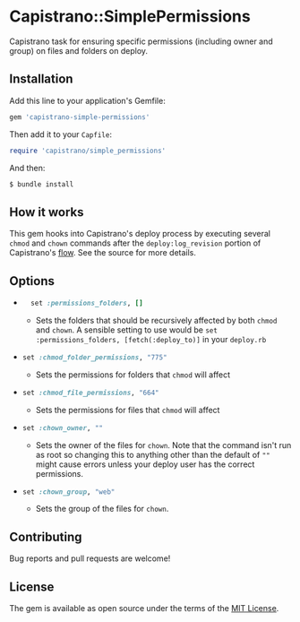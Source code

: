 # Capistrano::SimplePermissions

Capistrano task for ensuring specific permissions (including owner and group) on files and folders on deploy.

## Installation

Add this line to your application's Gemfile:

```ruby
gem 'capistrano-simple-permissions'
```

Then add it to your `Capfile`:

```ruby
require 'capistrano/simple_permissions'
```

And then:

```sh
$ bundle install
```

## How it works

This gem hooks into Capistrano's deploy process by executing several `chmod` and `chown` commands after the
`deploy:log_revision` portion of Capistrano's [flow](https://capistranorb.com/documentation/getting-started/flow/). See
the source for more details.

## Options

- ```ruby
    set :permissions_folders, []
  ```

  - Sets the folders that should be recursively affected by both `chmod` and `chown`. A sensible setting to use would be
    `set :permissions_folders, [fetch(:deploy_to)]` in your `deploy.rb`

- ```ruby
  set :chmod_folder_permissions, "775"
  ```

  - Sets the permissions for folders that `chmod` will affect

- ```ruby
  set :chmod_file_permissions, "664"
  ```

  - Sets the permissions for files that `chmod` will affect

- ```ruby
  set :chown_owner, ""
  ```

  - Sets the owner of the files for `chown`. Note that the command isn't run as root so changing this to anything other
    than the default of `""` might cause errors unless your deploy user has the correct permissions.

- ```ruby
  set :chown_group, "web"
  ```

  - Sets the group of the files for `chown`.

## Contributing

Bug reports and pull requests are welcome!

## License

The gem is available as open source under the terms of the [MIT License](https://opensource.org/licenses/MIT).
